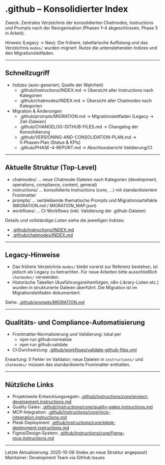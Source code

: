 # .github – Konsolidierter Index

Zweck: Zentrales Verzeichnis der konsolidierten Chatmodes, Instructions und Prompts nach der Reorganisation (Phasen 1–4 abgeschlossen, Phase 5 in Arbeit).

Hinweis (Legacy → Neu): Die frühere, tabellarische Auflistung und das Verzeichnis `modes/` wurden migriert. Nutze die untenstehenden Indizes und den Migrationsleitfaden.

---

## Schnellzugriff

- Indizes (auto-generiert, Quelle der Wahrheit)
  - .github/instructions/INDEX.md → Übersicht aller Instructions nach Kategorien
  - .github/chatmodes/INDEX.md → Übersicht aller Chatmodes nach Kategorien
- Migration & Änderungen
  - .github/prompts/MIGRATION.md → Migrationsleitfaden (Legacy → Ziel-Dateien)
  - .github/CHANGELOG-GITHUB-FILES.md → Changelog der Konsolidierung
  - .github/VERSIONING-AND-CONSOLIDATION-PLAN.md → 5‑Phasen‑Plan (Status & KPIs)
  - .github/PHASE-4-REPORT.md → Abschlussbericht Validierung/CI

---

## Aktuelle Struktur (Top-Level)

- chatmodes/ … neue Chatmode-Dateien nach Kategorien (development, operations, compliance, content, general)
- instructions/ … konsolidierte Instructions (core, …) mit standardisiertem Frontmatter
- prompts/ … verbleibende thematische Prompts und Migrationsartefakte (MIGRATION.md / MIGRATION_MAP.json)
- workflows/ … CI-Workflows (inkl. Validierung der .github-Dateien)

Details und vollständige Listen siehe die jeweiligen Indizes:

- [.github/instructions/INDEX.md](instructions/INDEX.md)
- [.github/chatmodes/INDEX.md](chatmodes/INDEX.md)

---

## Legacy-Hinweise

- Das frühere Verzeichnis `modes/` bleibt vorerst zur Referenz bestehen, ist jedoch als Legacy zu betrachten. Für neue Arbeiten bitte ausschließlich `chatmodes/` verwenden.
- Historische Tabellen (Ausführungsreihenfolgen, n8n-Library-Listen etc.) wurden in strukturierte Dateien überführt. Die Migration ist im Migrationsleitfaden dokumentiert.

Siehe: [.github/prompts/MIGRATION.md](prompts/MIGRATION.md)

---

## Qualitäts- und Compliance‑Automatisierung

- Frontmatter‑Normalisierung und Validierung: lokal per
  - npm run github:normalize
  - npm run github:validate
- CI‑Durchsetzung: [.github/workflows/validate-github-files.yml](workflows/validate-github-files.yml)

Erwartung: 0 Fehler im Validator; neue Dateien in `instructions/` und `chatmodes/` müssen das standardisierte Frontmatter enthalten.

---

## Nützliche Links

- Projektweite Entwicklungsregeln: [.github/instructions/core/project-development.instructions.md](instructions/core/project-development.instructions.md)
- Quality Gates: [.github/instructions/core/quality-gates.instructions.md](instructions/core/quality-gates.instructions.md)
- MCP‑Integration: [.github/instructions/core/mcp-integration.instructions.md](instructions/core/mcp-integration.instructions.md)
- Plesk Deployment: [.github/instructions/core/plesk-deployment.instructions.md](instructions/core/plesk-deployment.instructions.md)
- Figma/Design‑System: [.github/instructions/core/figma-mcp.instructions.md](instructions/core/figma-mcp.instructions.md)

---

Letzte Aktualisierung: 2025-10-08 (Index an neue Struktur angepasst)
Maintainer: Development Team via GitHub Issues
